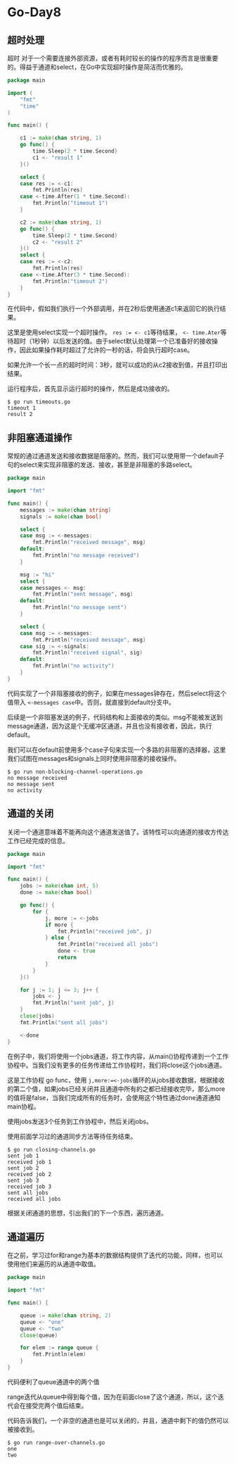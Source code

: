 # Go-Day8

## 超时处理

超时 对于一个需要连接外部资源，或者有耗时较长的操作的程序而言是很重要的。得益于通道和select，在Go中实现超时操作是简洁而优雅的。

```Go
package main

import (
    "fmt"
    "time"
)

func main() {

    c1 := make(chan string, 1)
    go func() {
        time.Sleep(2 * time.Second)
        c1 <- "result 1"
    }()

    select {
    case res := <-c1:
        fmt.Println(res)
    case <-time.After(1 * time.Second):
        fmt.Println("timeout 1")
    }

    c2 := make(chan string, 1)
    go func() {
        time.Sleep(2 * time.Second)
        c2 <- "result 2"
    }()
    select {
    case res := <-c2:
        fmt.Println(res)
    case <-time.After(3 * time.Second):
        fmt.Println("timeout 2")
    }
}
```

在代码中，假如我们执行一个外部调用，并在2秒后使用通道c1来返回它的执行结果。

这里是使用select实现一个超时操作。 `res := <- c1`等待结果， `<- time.Ater`等待超时（1秒钟）以后发送的值。由于select默认处理第一个已准备好的接收操作，因此如果操作耗时超过了允许的一秒的话，将会执行超时case。

如果允许一个长一点的超时时间：3秒，就可以成功的从c2接收到值，并且打印出结果。

运行程序后，首先显示运行超时的操作，然后是成功接收的。

```shell
$ go run timeouts.go 
timeout 1
result 2
```

## 非阻塞通道操作

常规的通过通道发送和接收数据是阻塞的。然而，我们可以使用带一个default子句的select来实现非阻塞的发送、接收，甚至是非阻塞的多路select。

```Go
package main

import "fmt"

func main() {
    messages := make(chan string)
    signals := make(chan bool)

    select {
    case msg := <-messages:
        fmt.Println("received message", msg)
    default:
        fmt.Println("no message received")
    }

    msg := "hi"
    select {
    case messages <- msg:
        fmt.Println("sent message", msg)
    default:
        fmt.Println("no message sent")
    }

    select {
    case msg := <-messages:
        fmt.Println("received message", msg)
    case sig := <-signals:
        fmt.Println("received signal", sig)
    default:
        fmt.Println("no activity")
    }
}
```

代码实现了一个非阻塞接收的例子，如果在messages钟存在，然后select将这个值带入 `<-messages case`中。否则，就直接到default分支中。

后续是一个非阻塞发送的例子，代码结构和上面接收的类似。msg不能被发送到message通道，因为这是个无缓冲区通道，并且也没有接收者，因此，执行default。

我们可以在default前使用多个case子句来实现一个多路的非阻塞的选择器，这里我们试图在messages和signals上同时使用非阻塞的接收操作。

```shell
$ go run non-blocking-channel-operations.go 
no message received
no message sent
no activity
```

## 通道的关闭

关闭一个通道意味着不能再向这个通道发送值了。该特性可以向通道的接收方传达工作已经完成的信息。

```Go
package main

import "fmt"

func main() {
    jobs := make(chan int, 5)
    done := make(chan bool)

    go func() {
        for {
            j, more := <-jobs
            if more {
                fmt.Println("received job", j)
            } else {
                fmt.Println("received all jobs")
                done <- true
                return
            }
        }
    }()

    for j := 1; j <= 3; j++ {
        jobs <- j
        fmt.Println("sent job", j)
    }
    close(jobs)
    fmt.Println("sent all jobs")

    <-done
}
```

在例子中，我们将使用一个jobs通道，将工作内容，从main()协程传递到一个工作协程中。当我们没有更多的任务传递给工作协程时，我们将close这个jobs通道。

这是工作协程 go func，使用 `j,more:=<-jobs`循环的从jobs接收数据，根据接收的第二个值，如果jobs已经关闭并且通道中所有的之都已经接收完毕，那么more的值将是false，当我们完成所有的任务时，会使用这个特性通过done通道通知main协程。

使用jobs发送3个任务到工作协程中，然后关闭jobs。

使用前面学习过的通道同步方法等待任务结束。

```shell
$ go run closing-channels.go
sent job 1
received job 1
sent job 2
received job 2
sent job 3
received job 3
sent all jobs
received all jobs
```

根据关闭通道的思想，引出我们的下一个东西，遍历通道。

## 通道遍历

在之前，学习过for和range为基本的数据结构提供了迭代的功能，同样，也可以使用他们来遍历的从通道中取值。

```Go
package main

import "fmt"

func main() {

    queue := make(chan string, 2)
    queue <- "one"
    queue <- "two"
    close(queue)

    for elem := range queue {
        fmt.Println(elem)
    }
}
```

代码便利了queue通道中的两个值

range迭代从queue中得到每个值，因为在前面close了这个通道，所以，这个迭代会在接受完两个值后结束。

代码告诉我们，一个非空的通道也是可以关闭的，并且，通道中剩下的值仍然可以被接收到。

```shell
$ go run range-over-channels.go
one
two
```

